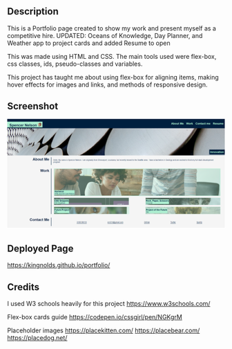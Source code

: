 # <portfolio>
## Description 
This is a Portfolio page created to show my work and present myself as a competitive hire. 
UPDATED: Oceans of Knowledge, Day Planner, and Weather app to project cards and added Resume to open

This was made using HTML and CSS. The main tools used were flex-box, css classes, ids, pseudo-classes and variables.

This project has taught me about using flex-box for aligning items, making hover effects for images and links, and methods of responsive design.

## Screenshot
![Portfolio Screenshot](/assets/images/screenshot.png?raw=true)

## Deployed Page
https://kingnolds.github.io/portfolio/

## Credits
I used W3 schools heavily for this project
https://www.w3schools.com/

Flex-box cards guide 
https://codepen.io/cssgirl/pen/NGKgrM

Placeholder images
https://placekitten.com/
https://placebear.com/
https://placedog.net/